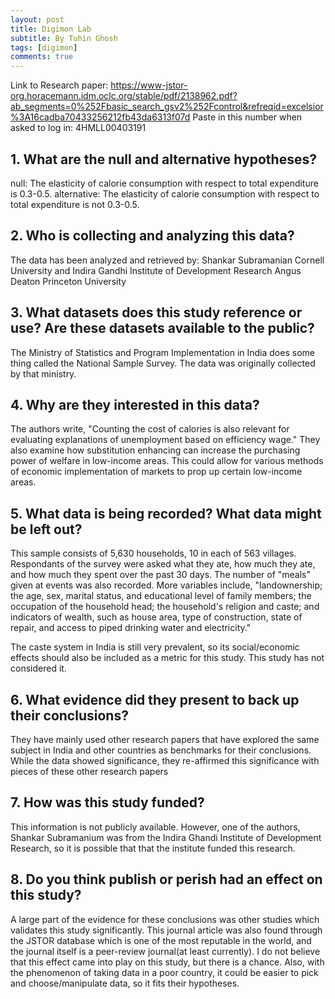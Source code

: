 ```yaml
---
layout: post
title: Digimon Lab
subtitle: By Tuhin Ghosh
tags: [digimon]
comments: true
---
```


Link to Research paper: https://www-jstor-org.horacemann.idm.oclc.org/stable/pdf/2138962.pdf?ab_segments=0%252Fbasic_search_gsv2%252Fcontrol&refreqid=excelsior%3A16cadba70433256212fb43da6313f07d
Paste in this number when asked to log in: 4HMLL00403191

## 1. What are the null and alternative hypotheses?
null: The elasticity of calorie consumption with respect to total expenditure is 0.3-0.5.
alternative: The elasticity of calorie consumption with respect to total expenditure is not 0.3-0.5.

## 2. Who is collecting and analyzing this data?


The data has been analyzed and retrieved by:
Shankar Subramanian
  Cornell University and Indira Gandhi Institute of Development Research
Angus Deaton
  Princeton University

## 3. What datasets does this study reference or use? Are these datasets available to the public?
The Ministry of Statistics and Program Implementation in India does some thing called the National Sample Survey. The data was originally collected by that ministry. 

## 4. Why are they interested in this data?
The authors write, "Counting the cost of calories is also relevant for evaluating explanations of unemployment based on efficiency wage." They also examine how substitution enhancing can increase the purchasing power of welfare in low-income areas. This could allow for various methods of economic implementation of markets to prop up certain low-income areas. 

## 5. What data is being recorded? What data might be left out?
This sample consists of 5,630 households, 10 in each of 563 villages. Respondants of the survey were asked what they ate, how much they ate, and how much they spent over the past 30 days. The number of "meals" given at events was also recorded. More variables include, "landownership; the age, sex, marital status, and educational level of family members; the occupation of the household head; the household's religion and caste; and indicators of wealth, such as house area, type of construction, state of repair, and access to piped drinking water and electricity."

The caste system in India is still very prevalent, so its social/economic effects should also be included as a metric for this study. This study has not considered it.

## 6. What evidence did they present to back up their conclusions?
They have mainly used other research papers that have explored the same subject in India and other countries as benchmarks for their conclusions. While the data showed significance, they re-affirmed this significance with pieces of these other research papers

## 7. How was this study funded?
This information is not publicly available. However, one of the authors, Shankar Subramanium was from the Indira Ghandi Institute of Development Research, so it is possible that that the institute funded this research.

## 8. Do you think publish or perish had an effect on this study?
A large part of the evidence for these conclusions was other studies which validates this study significantly. This journal article was also found through the JSTOR database which is one of the most reputable in the world, and the journal itself is a peer-review journal(at least currently). I do not believe that this effect came into play on this study, but there is a chance. Also, with the phenomenon of taking data in a poor country, it could be easier to pick and choose/manipulate data, so it fits their hypotheses. 

